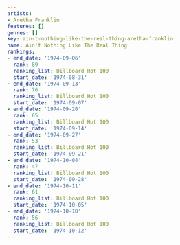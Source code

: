 ```yaml
---
artists:
- Aretha Franklin
features: []
genres: []
key: ain-t-nothing-like-the-real-thing-aretha-franklin
name: Ain't Nothing Like The Real Thing
rankings:
- end_date: '1974-09-06'
  rank: 89
  ranking_list: Billboard Hot 100
  start_date: '1974-08-31'
- end_date: '1974-09-13'
  rank: 76
  ranking_list: Billboard Hot 100
  start_date: '1974-09-07'
- end_date: '1974-09-20'
  rank: 65
  ranking_list: Billboard Hot 100
  start_date: '1974-09-14'
- end_date: '1974-09-27'
  rank: 53
  ranking_list: Billboard Hot 100
  start_date: '1974-09-21'
- end_date: '1974-10-04'
  rank: 47
  ranking_list: Billboard Hot 100
  start_date: '1974-09-28'
- end_date: '1974-10-11'
  rank: 61
  ranking_list: Billboard Hot 100
  start_date: '1974-10-05'
- end_date: '1974-10-18'
  rank: 56
  ranking_list: Billboard Hot 100
  start_date: '1974-10-12'
---
```


